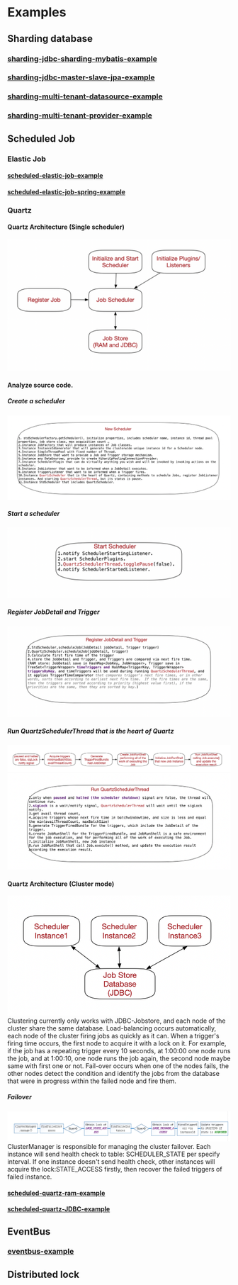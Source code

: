 # Examples
## Sharding database
### [sharding-jdbc-sharding-mybatis-example](https://github.com/Andy-Gong/examples/tree/master/sharding-jdbc-sharding-mybatis-example)
### [sharding-jdbc-master-slave-jpa-example](https://github.com/Andy-Gong/examples/tree/master/sharding-jdbc-master-slave-jpa-example)
### [sharding-multi-tenant-datasource-example](https://github.com/Andy-Gong/examples/tree/master/sharding-multi-tenant-datasource-example)
### [sharding-multi-tenant-provider-example](https://github.com/Andy-Gong/examples/tree/master/sharding-multi-tenant-provider-example)
## Scheduled Job
### Elastic Job
#### [scheduled-elastic-job-example](https://github.com/Andy-Gong/examples/tree/master/scheduled-elastic-job-example)
#### [scheduled-elastic-job-spring-example](https://github.com/Andy-Gong/examples/tree/master/scheduled-elastic-job-spring-example)
### Quartz
#### Quartz Architecture (Single scheduler)
![image](https://github.com/Andy-Gong/examples/blob/master/z-images/quartz_architecture.png)
#### Analyze source code.
##### Create a scheduler
![image](https://github.com/Andy-Gong/examples/blob/master/z-images/new_scheduler_workflow.png)
##### Start a scheduler
![image](https://github.com/Andy-Gong/examples/blob/master/z-images/start_scheduler.png)
##### Register JobDetail and Trigger
![image](https://github.com/Andy-Gong/examples/blob/master/z-images/register_jobs_workflow.png)
##### Run QuartzSchedulerThread that is the heart of Quartz
![image](https://github.com/Andy-Gong/examples/blob/master/z-images/QuartzSchedulerThread_workflow.png)
![image](https://github.com/Andy-Gong/examples/blob/master/z-images/run_QuartzSchedulerThread.png)
#### Quartz Architecture (Cluster mode)
![image](https://github.com/Andy-Gong/examples/blob/master/z-images/quartz_architecture_cluster.png)
Clustering currently only works with JDBC-Jobstore, and each node of the cluster share the same database.
Load-balancing occurs automatically, each node of the cluster firing jobs as quickly as it can. When a trigger's firing time occurs, the first node to acquire it with a lock on it. For example, if the job has a repeating trigger every 10 seconds, at 1:00:00 one node runs the job, and at 1:00:10, one node runs the job again, the second node maybe same with first one or not.
Fail-over occurs when one of the nodes fails, the other nodes detect the condition and identify the jobs from the database that were in progress within the failed node and fire them.
##### Failover
![image](https://github.com/Andy-Gong/examples/blob/master/z-images/failover.png)
ClusterManager is responsible for managing the cluster failover. Each instance will send health check to table: SCHEDULER_STATE per specify interval. If one instance doesn't send health check, other instances will acquire the lock:STATE_ACCESS firstly, then recover the failed triggers of failed instance.
#### [scheduled-quartz-ram-example](https://github.com/Andy-Gong/examples/tree/master/scheduled-quartz-ram-example)
#### [scheduled-quartz-JDBC-example](https://github.com/Andy-Gong/examples/tree/master/scheduled-quartz-JDBC-example)
## EventBus
### [eventbus-example](https://github.com/Andy-Gong/examples/tree/master/eventbus-example)
## Distributed lock
###
